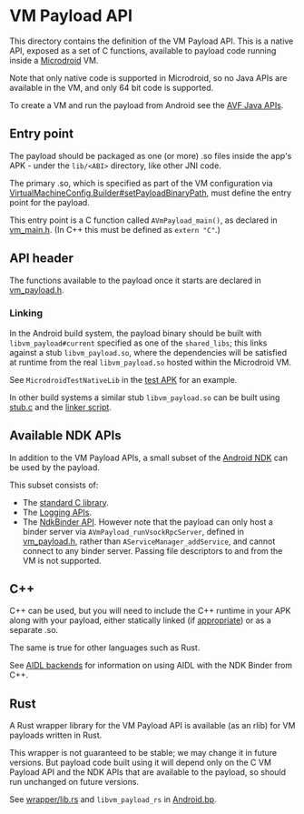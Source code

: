 # VM Payload API

This directory contains the definition of the VM Payload API. This is a native
API, exposed as a set of C functions, available to payload code running inside a
[Microdroid](https://android.googlesource.com/platform/packages/modules/Virtualization/+/refs/heads/main/microdroid/README.md)
VM.

Note that only native code is supported in Microdroid, so no Java APIs are
available in the VM, and only 64 bit code is supported.

To create a VM and run the payload from Android see the [AVF Java
APIs](../java/framework/README.md).

## Entry point

The payload should be packaged as one (or more) .so files inside the app's APK -
under the `lib/<ABI>` directory, like other JNI code.

The primary .so, which is specified as part of the VM configuration via
[VirtualMachineConfig.Builder#setPayloadBinaryPath](https://android.googlesource.com/platform/packages/modules/Virtualization/+/refs/heads/main/java/framework/src/android/system/virtualmachine/VirtualMachineConfig.java),
must define the entry point for the payload.

This entry point is a C function called `AVmPayload_main()`, as declared in
[vm_main.h](include/vm_main.h). (In C++ this must be defined as `extern "C"`.)

## API header

The functions available to the payload once it starts are declared in
[vm_payload.h](include/vm_payload.h).

### Linking

In the Android build system, the payload binary should be built with
`libvm_payload#current` specified as one of the `shared_libs`; this links
against a stub `libvm_payload.so`, where the dependencies will be satisfied at
runtime from the real `libvm_payload.so` hosted within the Microdroid VM.

See `MicrodroidTestNativeLib` in the [test
APK](https://android.googlesource.com/platform/packages/modules/Virtualization/+/refs/heads/main/tests/testapk/Android.bp)
for an example.

In other build systems a similar stub `libvm_payload.so` can be built using
[stub.c](stub/stub.c) and the [linker script](libvm_payload.map.txt).

## Available NDK APIs

In addition to the VM Payload APIs, a small subset of the [Android
NDK](https://developer.android.com/ndk) can be used by the payload.

This subset consists of:
- The [standard C library](https://developer.android.com/ndk/guides/stable_apis#c_library).
- The [Logging APIs](https://developer.android.com/ndk/guides/stable_apis#logging).
- The [NdkBinder
  API](https://developer.android.com/ndk/reference/group/ndk-binder). However
  note that the payload can only host a binder server via
  `AVmPayload_runVsockRpcServer`, defined in
  [vm_payload.h](include/vm_payload.h), rather than
  `AServiceManager_addService`, and cannot connect to any binder server. Passing
  file descriptors to and from the VM is not supported.

## C++

C++ can be used, but you will need to include the C++ runtime in your APK along
with your payload, either statically linked (if
[appropriate](https://developer.android.com/ndk/guides/cpp-support#sr)) or as a
separate .so.

The same is true for other languages such as Rust.

See [AIDL
backends](https://source.android.com/docs/core/architecture/aidl/aidl-backends)
for information on using AIDL with the NDK Binder from C++.

## Rust

A Rust wrapper library for the VM Payload API is available (as an rlib) for VM
payloads written in Rust.

This wrapper is not guaranteed to be stable; we may change it in future
versions. But payload code built using it will depend only on the C VM Payload
API and the NDK APIs that are available to the payload, so should run unchanged
on future versions.

See [wrapper/lib.rs](wrapper/lib.rs) and `libvm_payload_rs` in
[Android.bp](Android.bp).
